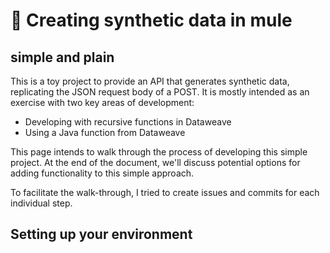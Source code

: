 # :school_satchel: Creating synthetic data in mule

## simple and plain

This is a toy project to provide an API that generates synthetic data, replicating the JSON request body of a POST. It is mostly intended as an exercise with two key areas of development:

* Developing with recursive functions in Dataweave
* Using a Java function from Dataweave

This page intends to walk through the process of developing this simple project. At the end of the document, we'll discuss potential options for adding functionality to this simple approach.

To facilitate the walk-through, I tried to create issues and commits for each individual step. 

## Setting up your environment


